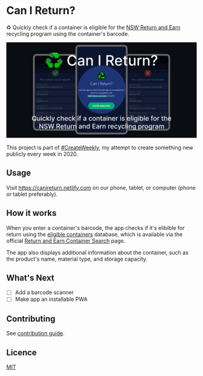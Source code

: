 # Can I Return?

♻ Quickly check if a container is eligible for the [NSW Return and Earn](https://returnandearn.org.au/) recycling program using the container's barcode.

[![Promotional image showing the app](./promo.png)](https://canireturn.netlify.com/)

This project is part of [#CreateWeekly](https://dev.to/josephuspaye/createweekly-create-something-new-publicly-every-week-in-2020-1nh9), my attempt to create something new publicly every week in 2020.

## Usage

Visit <https://canireturn.netlify.com> on our phone, tablet, or computer (phone or tablet preferably).

## How it works

When you enter a container's barcode, the app checks if it's elibible for return using the [eligible containers](https://returnandearn.org.au/how-it-works/containers/") database, which is available via the official [Return and Earn Container Search](https://cds.epa.nsw.gov.au/CDSContainerSearchPage) page.

The app also displays additional information about the container, such as the product's name, material type, and storage capacity.

## What's Next

- [ ] Add a barcode scanner
- [ ] Make app an installable PWA

## Contributing

See [contribution guide](CONTRIBUTING.md).

## Licence

[MIT](LICENCE)
